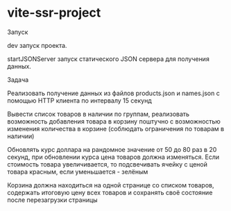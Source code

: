 # vite-ssr-project
Запуск

dev запуск проекта.

startJSONServer запуск статического JSON сервера для получения данных.

Задача

Реализовать получение данных из файлов products.json и names.json с помощью HTTP клиента по интервалу 15 секунд

Вывести список товаров в наличии по группам, реализовать возможность добавления товара в корзину поштучно с возможностью изменения количества в корзине (соблюдать ограничения по товарам в наличии)

Обновлять курс доллара на рандомное значение от 50 до 80 раз в 20 секунд, при обновлении курса цена товаров должна изменяться. Если стоимость товара увеличивается, то подсвечивать ячейку с ценой товара красным, если уменьшается - зелёным

Корзина должна находиться на одной странице со списком товаров, содержать итоговую цену всех товаров и сохранять своё состояние после перезагрузки страницы
